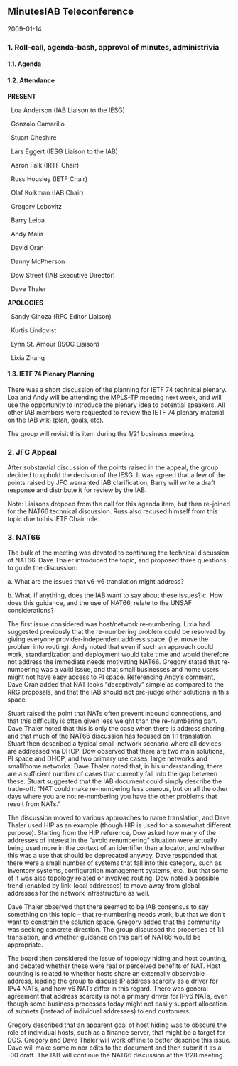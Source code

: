 
MinutesIAB Teleconference
-------------------------


2009-01-14


### 1. Roll-call, agenda-bash, approval of minutes, administrivia


#### 1.1. Agenda


#### 1.2. Attendance


**PRESENT**  

  Loa Anderson (IAB Liaison to the IESG)  

  Gonzalo Camarillo  

  Stuart Cheshire  

  Lars Eggert (IESG Liaison to the IAB)  

  Aaron Falk (IRTF Chair)  

  Russ Housley (IETF Chair)  

  Olaf Kolkman (IAB Chair)  

  Gregory Lebovitz  

  Barry Leiba  

  Andy Malis  

  David Oran  

  Danny McPherson  

  Dow Street (IAB Executive Director)  

  Dave Thaler  

**APOLOGIES**  

  Sandy Ginoza (RFC Editor Liaison)  

  Kurtis Lindqvist  

  Lynn St. Amour (ISOC Liaison)  

  Lixia Zhang


#### 1.3. IETF 74 Plenary Planning


There was a short discussion of the planning for IETF 74 technical plenary. Loa and Andy will be attending the MPLS-TP meeting next week, and will use the opportunity to introduce the plenary idea to potential speakers. All other IAB members were requested to review the IETF 74 plenary material on the IAB wiki (plan, goals, etc).


The group will revisit this item during the 1/21 business meeting.


### 2. JFC Appeal


After substantial discussion of the points raised in the appeal, the group decided to uphold the decision of the IESG. It was agreed that a few of the points raised by JFC warranted IAB clarification; Barry will write a draft response and distribute it for review by the IAB.


Note: Liaisons dropped from the call for this agenda item, but then re-joined for the NAT66 technical discussion. Russ also recused himself from this topic due to his IETF Chair role.


### 3. NAT66


The bulk of the meeting was devoted to continuing the technical discussion of NAT66. Dave Thaler introduced the topic, and proposed three questions to guide the discussion:


a. What are the issues that v6-v6 translation might address?  

b. What, if anything, does the IAB want to say about these issues? c. How does this guidance, and the use of NAT66, relate to the UNSAF considerations?


The first issue considered was host/network re-numbering. Lixia had suggested previously that the re-numbering problem could be resolved by giving everyone provider-independent address space. (i.e. move the problem into routing). Andy noted that even if such an approach could work, standardization and deployment would take time and would therefore not address the immediate needs motivating NAT66. Gregory stated that re-numbering was a valid issue, and that small businesses and home users might not have easy access to PI space. Referencing Andy’s comment, Dave Oran added that NAT looks “deceptively” simple as compared to the RRG proposals, and that the IAB should not pre-judge other solutions in this space.


Stuart raised the point that NATs often prevent inbound connections, and that this difficulty is often given less weight than the re-numbering part. Dave Thaler noted that this is only the case when there is address sharing, and that much of the NAT66 discussion has focused on 1:1 translation. Stuart then described a typical small-network scenario where all devices are addressed via DHCP. Dow observed that there are two main solutions, PI space and DHCP, and two primary use cases, large networks and small/home networks. Dave Thaler noted that, in his understanding, there are a sufficient number of cases that currently fall into the gap between these. Stuart suggested that the IAB document could simply describe the trade-off: “NAT could make re-numbering less onerous, but on all the other days where you are not re-numbering you have the other problems that result from NATs.”


The discussion moved to various approaches to name translation, and Dave Thaler used HIP as an example (though HIP is used for a somewhat different purpose). Starting from the HIP reference, Dow asked how many of the addresses of interest in the “avoid renumbering” situation were actually being used more in the context of an identifier than a locator, and whether this was a use that should be deprecated anyway. Dave responded that there were a small number of systems that fall into this category, such as inventory systems, configuration management systems, etc., but that some of it was also topology related or involved routing. Dow noted a possible trend (enabled by link-local addresses) to move away from global addresses for the network infrastructure as well.


Dave Thaler observed that there seemed to be IAB consensus to say something on this topic – that re-numbering needs work, but that we don’t want to constrain the solution space. Gregory added that the community was seeking concrete direction. The group discussed the properties of 1:1 translation, and whether guidance on this part of NAT66 would be appropriate.


The board then considered the issue of topology hiding and host counting, and debated whether these were real or perceived benefits of NAT. Host counting is related to whether hosts share an externally observable address, leading the group to discuss IP address scarcity as a driver for IPv4 NATs, and how v6 NATs differ in this regard. There was general agreement that address scarcity is not a primary driver for IPv6 NATs, even though some business processes today might not easily support allocation of subnets (instead of individual addresses) to end customers.


Gregory described that an apparent goal of host hiding was to obscure the role of individual hosts, such as a finance server, that might be a target for DOS. Gregory and Dave Thaler will work offline to better describe this issue. Dave will make some minor edits to the document and then submit it as a -00 draft. The IAB will continue the NAT66 discussion at the 1/28 meeting.


